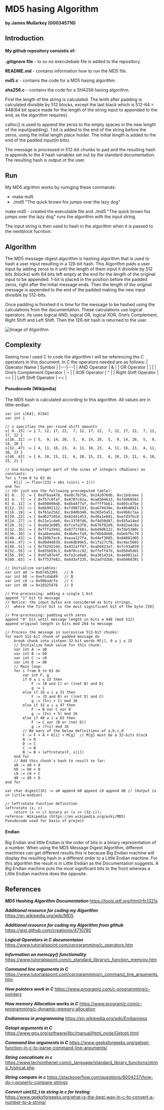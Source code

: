 # MD5 hasing Algorithm 
#### by James Mullarkey (G00345716)

## Introduction 
#### My github repository consistis of:
  **.gitignore file** - to so no executebale file is added to the repository.
  
  **README.md** - contains information how to run the MD5 file.
  
  **md5.c** - contains the code for a MD5 hasing algorithm.
  
  **sha256.c** - contains the code for a SHA256 hasing algorithm.

First the length of the string is calculated. The lenth after padding is calculated divisible by 512 blocks, 
except the last black which is 512-64 = 448(64 bit space made for the length of the string input 
to appended to the end, as the algorithm requires). 

calloc() is used to append the zeros to the empty spaces 
in the new length of the input(padding). 1 bit is added to the end of the string before the zeros, using the 
initial length place holder. The initial length is added to the end of the padded input(in bits). 

The message is processed in 512-bit chunks to pad and the resulting hash ia appends to the 4 hash variables set 
out by the standard documentation. The resulting hash is output ot the user.


## Run 
My MD5 algrithm works by runnging these commands:
* make md5
* ./md5 "The quick brown fox jumps over the lazy dog"

make md5 - created the executable file and ./md5 "The quick brown fox jumps over the lazy dog" runs the algorithm with the input string.

The input string is then used to hash in the algorithm when it is passed to the nextblock fucntion.


## Algorithm 
The MD5 message-digest algorithm is hashing algorithm that is used to hash a user input resulting in a 128-bit hash. This Algorithm pads a user input by adding zeros to it until the length of them input it divisible by 512 bits (blocks) with 64 bits left empty at the end for the length of the original input to be appended. 1-bit is placed in the position before the padded zeros, right after the initial message ends. 
Then the length of the original message is appended to the end of the padded making the new input divisible by 512-bits.

Once padding is finished it is time for the message to be hashed using the calculations from the documentation. These calculations use logical operators. Its uses logical AND, logical OR, logical XOR, One’s Complement, Right Shift and Left Shift. Then the 128-bit hash is returned to the user.

![Image of Algorithm](https://github.com/jaymz95/TheoryOfAlgProject/blob/master/Diagram.jpg)

## Complexity 
Seeing how I used C to code the algorithm I will be referencing the C operators in this document. In C the operators needed are as follows:
| Operator Name  | Symbol  | 
|---|---|
| AND Operator  | &  |
| OR Operator  | |  | 
| One’s Complement Operator   | ~  | 
| XOR Operator | ^  | 
| Right Shift Operator  | >>  |
| Left Shift Operator   | <<  |

#### Pseudocode (Wikipedia)

The MD5 hash is calculated according to this algorithm. All values are in little-endian.
```// Note: All variables are unsigned 32 bit and wrap modulo 2^32 when calculating
var int s[64], K[64]
var int i

// s specifies the per-round shift amounts
s[ 0..15] := { 7, 12, 17, 22,  7, 12, 17, 22,  7, 12, 17, 22,  7, 12, 17, 22 }
s[16..31] := { 5,  9, 14, 20,  5,  9, 14, 20,  5,  9, 14, 20,  5,  9, 14, 20 }
s[32..47] := { 4, 11, 16, 23,  4, 11, 16, 23,  4, 11, 16, 23,  4, 11, 16, 23 }
s[48..63] := { 6, 10, 15, 21,  6, 10, 15, 21,  6, 10, 15, 21,  6, 10, 15, 21 }

// Use binary integer part of the sines of integers (Radians) as constants:
for i from 0 to 63 do
    K[i] := floor(232 × abs (sin(i + 1)))
end for
// (Or just use the following precomputed table):
K[ 0.. 3] := { 0xd76aa478, 0xe8c7b756, 0x242070db, 0xc1bdceee }
K[ 4.. 7] := { 0xf57c0faf, 0x4787c62a, 0xa8304613, 0xfd469501 }
K[ 8..11] := { 0x698098d8, 0x8b44f7af, 0xffff5bb1, 0x895cd7be }
K[12..15] := { 0x6b901122, 0xfd987193, 0xa679438e, 0x49b40821 }
K[16..19] := { 0xf61e2562, 0xc040b340, 0x265e5a51, 0xe9b6c7aa }
K[20..23] := { 0xd62f105d, 0x02441453, 0xd8a1e681, 0xe7d3fbc8 }
K[24..27] := { 0x21e1cde6, 0xc33707d6, 0xf4d50d87, 0x455a14ed }
K[28..31] := { 0xa9e3e905, 0xfcefa3f8, 0x676f02d9, 0x8d2a4c8a }
K[32..35] := { 0xfffa3942, 0x8771f681, 0x6d9d6122, 0xfde5380c }
K[36..39] := { 0xa4beea44, 0x4bdecfa9, 0xf6bb4b60, 0xbebfbc70 }
K[40..43] := { 0x289b7ec6, 0xeaa127fa, 0xd4ef3085, 0x04881d05 }
K[44..47] := { 0xd9d4d039, 0xe6db99e5, 0x1fa27cf8, 0xc4ac5665 }
K[48..51] := { 0xf4292244, 0x432aff97, 0xab9423a7, 0xfc93a039 }
K[52..55] := { 0x655b59c3, 0x8f0ccc92, 0xffeff47d, 0x85845dd1 }
K[56..59] := { 0x6fa87e4f, 0xfe2ce6e0, 0xa3014314, 0x4e0811a1 }
K[60..63] := { 0xf7537e82, 0xbd3af235, 0x2ad7d2bb, 0xeb86d391 }

// Initialize variables:
var int a0 := 0x67452301   // A
var int b0 := 0xefcdab89   // B
var int c0 := 0x98badcfe   // C
var int d0 := 0x10325476   // D

// Pre-processing: adding a single 1 bit
append "1" bit to message    
// Notice: the input bytes are considered as bits strings,
//  where the first bit is the most significant bit of the byte.[50]

// Pre-processing: padding with zeros
append "0" bit until message length in bits ≡ 448 (mod 512)
append original length in bits mod 264 to message

// Process the message in successive 512-bit chunks:
for each 512-bit chunk of padded message do
    break chunk into sixteen 32-bit words M[j], 0 ≤ j ≤ 15
    // Initialize hash value for this chunk:
    var int A := a0
    var int B := b0
    var int C := c0
    var int D := d0
    // Main loop:
    for i from 0 to 63 do
        var int F, g
        if 0 ≤ i ≤ 15 then
            F := (B and C) or ((not B) and D)
            g := i
        else if 16 ≤ i ≤ 31 then
            F := (D and B) or ((not D) and C)
            g := (5×i + 1) mod 16
        else if 32 ≤ i ≤ 47 then
            F := B xor C xor D
            g := (3×i + 5) mod 16
        else if 48 ≤ i ≤ 63 then
            F := C xor (B or (not D))
            g := (7×i) mod 16
        // Be wary of the below definitions of a,b,c,d
        F := F + A + K[i] + M[g]  // M[g] must be a 32-bits block
        A := D
        D := C
        C := B
        B := B + leftrotate(F, s[i])
    end for
    // Add this chunk's hash to result so far:
    a0 := a0 + A
    b0 := b0 + B
    c0 := c0 + C
    d0 := d0 + D
end for

var char digest[16] := a0 append b0 append c0 append d0 // (Output is in little-endian)

// leftrotate function definition
leftrotate (x, c)
    return (x << c) binary or (x >> (32-c));
refernce: Wikipedia (https://en.wikipedia.org/wiki/MD5)
Pseudocode used for basis of project
```

#### Endian
Big Endian and little Endian is the order of bits in a binary representation of a number. When using the MD5 Message Digest Algorithm, different machines can get different results this is because Big Endian machine will display the resulting hash in a different order to a Little Endian machine. For this algorithm the result is in Little Endian as the Documentation suggests.
A Big Endian machine puts the most significant bits to the front whereas a Little Endian machine does the opposite.  



## References 
***MD5 Hashing Algorithm Documentation*** https://tools.ietf.org/html/rfc1321s

***Additional resource for coding my Algorithm*** https://en.wikipedia.org/wiki/MD5

***Additional resource for coding my Algorithm from github*** https://gist.github.com/creationix/4710780

***Logical Oporators in C documentaion*** https://www.tutorialspoint.com/cprogramming/c_operators.htm

***Information on memcpy() functionality*** https://www.tutorialspoint.com/c_standard_library/c_function_memcpy.htm

***Command line arguments in C*** https://www.tutorialspoint.com/cprogramming/c_command_line_arguments.htm

***How pointers work in C*** https://www.programiz.com/c-programming/c-pointers

***How memory Allocation works in C*** https://www.programiz.com/c-programming/c-dynamic-memory-allocation

***Endianness in programming*** https://en.wikipedia.org/wiki/Endianness

***Getopt arguments in C*** https://www.gnu.org/software/libc/manual/html_node/Getopt.html

***Command line arguments in C*** https://www.geeksforgeeks.org/getopt-function-in-c-to-parse-command-line-arguments/

***String concatinate in c*** https://www.techonthenet.com/c_language/standard_library_functions/string_h/strcat.php

***String compare in c*** https://stackoverflow.com/questions/8004237/how-do-i-properly-compare-strings

***Convert uint32_t to string in c for testing*** https://www.geeksforgeeks.org/what-is-the-best-way-in-c-to-convert-a-number-to-a-string/
